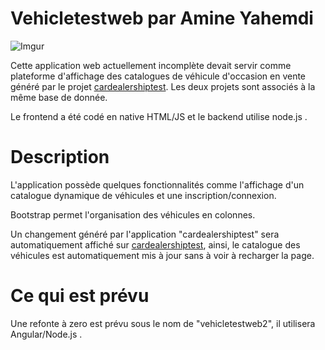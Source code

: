 # Vehicletestweb par Amine Yahemdi
![Imgur](https://i.imgur.com/DXFCS8c.png)

Cette application web actuellement incomplète devait servir comme plateforme d'affichage des catalogues de véhicule d'occasion en vente généré par le projet [cardealershiptest](https://github.com/ghr00/cardealershiptest/). Les deux projets sont associés à la même base de donnée.

Le frontend a été codé en native HTML/JS et le backend utilise node.js .
# Description
L'application possède quelques fonctionnalités comme l'affichage d'un catalogue dynamique de véhicules et une inscription/connexion. 

Bootstrap permet l'organisation des véhicules en colonnes.

Un changement généré par l'application "cardealershiptest" sera automatiquement affiché sur [cardealershiptest](https://github.com/ghr00/cardealershiptest/), ainsi, le catalogue des véhicules est automatiquement mis à jour sans à voir à recharger la page.

# Ce qui est prévu

Une refonte à zero est prévu sous le nom de "vehicletestweb2", il utilisera Angular/Node.js .
